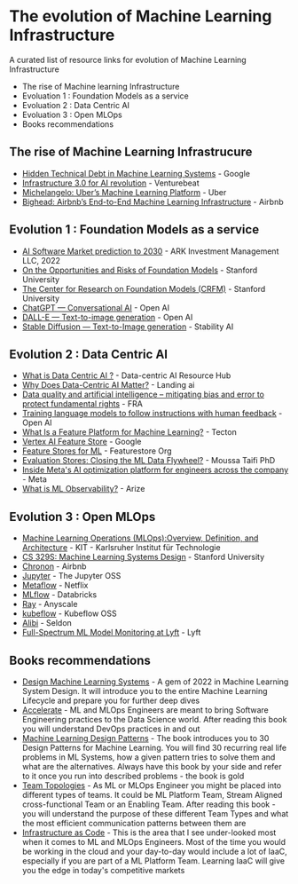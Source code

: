 # The evolution of Machine Learning Infrastructure 

A curated list of resource links for evolution of Machine Learning Infrastructure

- The rise of Machine learning Infrastructure
- Evoluation 1 : Foundation Models as a service
- Evoluation 2 : Data Centric AI
- Evoluation 3 : Open MLOps
- Books recommendations

## The rise of Machine Learning Infrastrucure 
- [Hidden Technical Debt in Machine Learning Systems](https://proceedings.neurips.cc/paper/2015/file/86df7dcfd896fcaf2674f757a2463eba-Paper.pdf) - Google
- [Infrastructure 3.0 for AI revolution](https://venturebeat.com/ai/infrastructure-3-0-building-blocks-for-the-ai-revolution/) - Venturebeat
- [Michelangelo: Uber’s Machine Learning Platform](https://www.uber.com/blog/michelangelo-machine-learning-platform/) - Uber
- [Bighead: Airbnb’s End-to-End Machine Learning Infrastructure](https://static1.squarespace.com/static/53629df3e4b02e2dc6655a87/t/5d7bb27e4e663e641fc69c15/1568387721126/B147+-+Hoh%2C+Andrew.pdf) - Airbnb

## Evolution 1 : Foundation Models as a service 
- [AI Software Market prediction to 2030](https://ark-invest.com/articles/analyst-research/productivity-gains-could-propel-the-ai-software-market-to-14-trillion-by-2030/) - ARK Investment Management LLC, 2022
- [On the Opportunities and Risks of Foundation Models](https://arxiv.org/pdf/2108.07258.pdf) - Stanford University
- [The Center for Research on Foundation Models (CRFM)](https://crfm.stanford.edu/) - Stanford University
- [ChatGPT — Conversational AI](https://openai.com/blog/chatgpt-plus/) - Open AI
- [DALL-E — Text-to-image generation](https://openai.com/dall-e-2/) - Open AI
- [Stable Diffusion — Text-to-Image generation](https://stablediffusionweb.com/) - Stability AI

## Evolution 2 : Data Centric AI
- [What is Data Centric AI ?](https://datacentricai.org/) - Data-centric AI Resource Hub
- [Why Does Data-Centric AI Matter?](https://landing.ai/data-centric-ai/) - Landing ai
- [Data quality and artificial intelligence – mitigating bias and error to protect fundamental rights](https://fra.europa.eu/sites/default/files/fra_uploads/fra-2019-data-quality-and-ai_en.pdf) - FRA
- [Training language models to follow instructions with human feedback](https://arxiv.org/pdf/2203.02155.pdf) - Open AI
- [What Is a Feature Platform for Machine Learning?](https://www.tecton.ai/blog/what-is-a-feature-platform/) - Tecton
- [Vertex AI Feature Store](https://cloud.google.com/vertex-ai/docs/featurestore) - Google
- [Feature Stores for ML](https://www.featurestore.org/) - Featurestore Org
- [Evaluation Stores: Closing the ML Data Flywheel?](https://farmi.medium.com/evaluation-stores-closing-the-ml-data-schwungrad-b2429cc80981) - Moussa Taifi PhD
- [Inside Meta's AI optimization platform for engineers across the company](https://ai.facebook.com/blog/looper-meta-ai-optimization-platform-for-engineers/) - Meta
- [What is ML Observability?](https://arize.com/ml-observability/) - Arize

## Evolution 3 : Open MLOps
- [Machine Learning Operations (MLOps):Overview, Definition, and Architecture](https://arxiv.org/pdf/2205.02302.pdf) - KIT - Karlsruher Institut für Technologie
- [CS 329S: Machine Learning Systems Design](https://stanford-cs329s.github.io/syllabus.html) - Stanford University
- [Chronon](https://microsites.databricks.com/sites/default/files/2022-07/Introducing-Zipline_An-Open-Source-Feature-Engineering-Platform.pdf) - Airbnb
- [Jupyter](https://jupyter.org/) - The Jupyter OSS
- [Metaflow](https://github.com/Netflix/metaflow) - Netflix
- [MLflow](https://github.com/mlflow/mlflow) - Databricks
- [Ray](https://www.anyscale.com/ray-open-source) - Anyscale
- [kubeflow](https://www.kubeflow.org/) - Kubeflow OSS
- [Alibi](https://github.com/SeldonIO/alibi) - Seldon
- [Full-Spectrum ML Model Monitoring at Lyft](https://eng.lyft.com/full-spectrum-ml-model-monitoring-at-lyft-a4cdaf828e8f) - Lyft

## Books recommendations
- [Design Machine Learning Systems](https://www.amazon.com/Designing-Machine-Learning-Systems-Production-Ready/dp/1098107969) - A gem of 2022 in Machine Learning System Design. It will introduce you to the entire Machine Learning Lifecycle and prepare you for further deep dives
- [Accelerate](https://www.amazon.com/Accelerate-Software-Performing-Technology-Organizations/dp/1942788339) - ML and MLOps Engineers are meant to bring Software Engineering practices to the Data Science world. After reading this book you will understand DevOps practices in and out
- [Machine Learning Design Patterns](https://www.amazon.com/Machine-Learning-Design-Patterns-Preparation/dp/1098115783) - The book introduces you to 30 Design Patterns for Machine Learning. You will find 30 recurring real life problems in ML Systems, how a given pattern tries to solve them and what are the alternatives. Always have this book by your side and refer to it once you run into described problems - the book is gold
- [Team Topologies](https://www.amazon.com/Team-Topologies-Organizing-Business-Technology/dp/1942788819) - As ML or MLOps Engineer you might be placed into different types of teams. It could be ML Platform Team, Stream Aligned cross-functional Team or an Enabling Team. After reading this book - you will understand the purpose of these different Team Types and what the most efficient communication patterns between them are
- [Infrastructure as Code](https://www.amazon.com/Infrastructure-Code-Dynamic-Systems-Cloud/dp/1098114671) - This is the area that I see under-looked most when it comes to ML and MLOps Engineers. Most of the time you would be working in the cloud and your day-to-day would include a lot of IaaC, especially if you are part of a ML Platform Team. Learning IaaC will give you the edge in today's competitive markets
